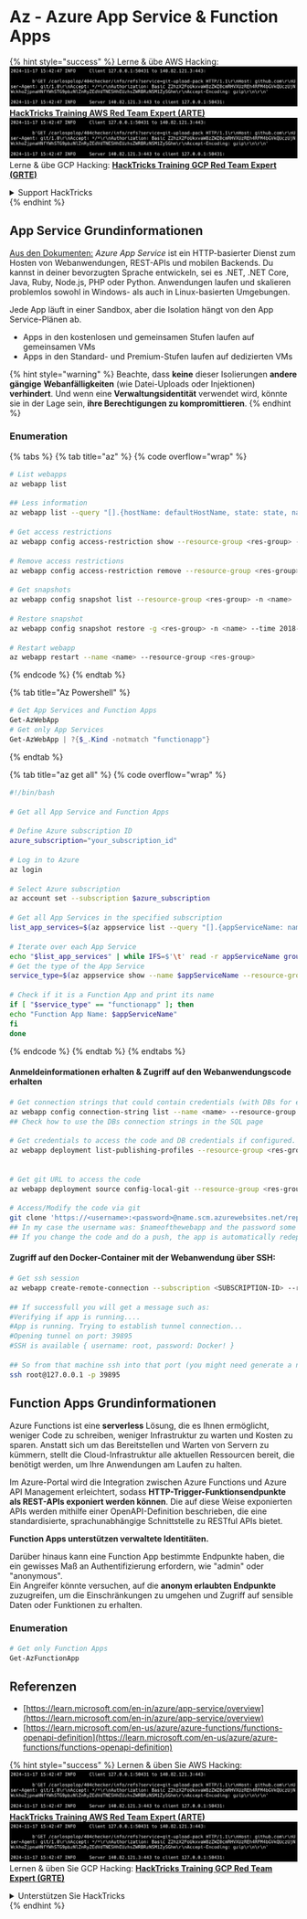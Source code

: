 # Az - Azure App Service & Function Apps

{% hint style="success" %}
Lerne & übe AWS Hacking:<img src="../../../.gitbook/assets/image (1).png" alt="" data-size="line">[**HackTricks Training AWS Red Team Expert (ARTE)**](https://training.hacktricks.xyz/courses/arte)<img src="../../../.gitbook/assets/image (1).png" alt="" data-size="line">\
Lerne & übe GCP Hacking: <img src="../../../.gitbook/assets/image (2).png" alt="" data-size="line">[**HackTricks Training GCP Red Team Expert (GRTE)**<img src="../../../.gitbook/assets/image (2).png" alt="" data-size="line">](https://training.hacktricks.xyz/courses/grte)

<details>

<summary>Support HackTricks</summary>

* Überprüfe die [**Abonnementpläne**](https://github.com/sponsors/carlospolop)!
* **Tritt der** 💬 [**Discord-Gruppe**](https://discord.gg/hRep4RUj7f) oder der [**Telegram-Gruppe**](https://t.me/peass) bei oder **folge** uns auf **Twitter** 🐦 [**@hacktricks\_live**](https://twitter.com/hacktricks\_live)**.**
* **Teile Hacking-Tricks, indem du PRs zu den** [**HackTricks**](https://github.com/carlospolop/hacktricks) und [**HackTricks Cloud**](https://github.com/carlospolop/hacktricks-cloud) GitHub-Repos einreichst.

</details>
{% endhint %}

## App Service Grundinformationen

[Aus den Dokumenten:](https://learn.microsoft.com/en-us/azure/app-service/overview) _Azure App Service_ ist ein HTTP-basierter Dienst zum Hosten von Webanwendungen, REST-APIs und mobilen Backends. Du kannst in deiner bevorzugten Sprache entwickeln, sei es .NET, .NET Core, Java, Ruby, Node.js, PHP oder Python. Anwendungen laufen und skalieren problemlos sowohl in Windows- als auch in Linux-basierten Umgebungen.

Jede App läuft in einer Sandbox, aber die Isolation hängt von den App Service-Plänen ab.

* Apps in den kostenlosen und gemeinsamen Stufen laufen auf gemeinsamen VMs
* Apps in den Standard- und Premium-Stufen laufen auf dedizierten VMs

{% hint style="warning" %}
Beachte, dass **keine** dieser Isolierungen **andere gängige** **Webanfälligkeiten** (wie Datei-Uploads oder Injektionen) **verhindert**. Und wenn eine **Verwaltungsidentität** verwendet wird, könnte sie in der Lage sein, **ihre Berechtigungen zu kompromittieren**.
{% endhint %}

### Enumeration

{% tabs %}
{% tab title="az" %}
{% code overflow="wrap" %}
```bash
# List webapps
az webapp list

## Less information
az webapp list --query "[].{hostName: defaultHostName, state: state, name: name, resourcegroup: resourceGroup}"

# Get access restrictions
az webapp config access-restriction show --resource-group <res-group> -n <name>

# Remove access restrictions
az webapp config access-restriction remove --resource-group <res-group> -n <name> --rule-name <rule-name>

# Get snapshots
az webapp config snapshot list --resource-group <res-group> -n <name>

# Restore snapshot
az webapp config snapshot restore -g <res-group> -n <name> --time 2018-12-11T23:34:16.8388367

# Restart webapp
az webapp restart --name <name> --resource-group <res-group>
```
{% endcode %}
{% endtab %}

{% tab title="Az Powershell" %}
```powershell
# Get App Services and Function Apps
Get-AzWebApp
# Get only App Services
Get-AzWebApp | ?{$_.Kind -notmatch "functionapp"}
```
{% endtab %}

{% tab title="az get all" %}
{% code overflow="wrap" %}
```bash
#!/bin/bash

# Get all App Service and Function Apps

# Define Azure subscription ID
azure_subscription="your_subscription_id"

# Log in to Azure
az login

# Select Azure subscription
az account set --subscription $azure_subscription

# Get all App Services in the specified subscription
list_app_services=$(az appservice list --query "[].{appServiceName: name, group: resourceGroup}" -o tsv)

# Iterate over each App Service
echo "$list_app_services" | while IFS=$'\t' read -r appServiceName group; do
# Get the type of the App Service
service_type=$(az appservice show --name $appServiceName --resource-group $group --query "kind" -o tsv)

# Check if it is a Function App and print its name
if [ "$service_type" == "functionapp" ]; then
echo "Function App Name: $appServiceName"
fi
done
```
{% endcode %}
{% endtab %}
{% endtabs %}

#### Anmeldeinformationen erhalten & Zugriff auf den Webanwendungscode erhalten
```bash
# Get connection strings that could contain credentials (with DBs for example)
az webapp config connection-string list --name <name> --resource-group <res-group>
## Check how to use the DBs connection strings in the SQL page

# Get credentials to access the code and DB credentials if configured.
az webapp deployment list-publishing-profiles --resource-group <res-group> -n <name>


# Get git URL to access the code
az webapp deployment source config-local-git --resource-group <res-group> -n <name>

# Access/Modify the code via git
git clone 'https://<username>:<password>@name.scm.azurewebsites.net/repo-name.git'
## In my case the username was: $nameofthewebapp and the password some random chars
## If you change the code and do a push, the app is automatically redeployed
```
#### Zugriff auf den Docker-Container mit der Webanwendung über SSH:
```bash
# Get ssh session
az webapp create-remote-connection --subscription <SUBSCRIPTION-ID> --resource-group <RG-NAME> -n <APP-SERVICE-NAME>

## If successfull you will get a message such as:
#Verifying if app is running....
#App is running. Trying to establish tunnel connection...
#Opening tunnel on port: 39895
#SSH is available { username: root, password: Docker! }

## So from that machine ssh into that port (you might need generate a new ssh session to the jump host)
ssh root@127.0.0.1 -p 39895
```
## Function Apps Grundinformationen

Azure Functions ist eine **serverless** Lösung, die es Ihnen ermöglicht, weniger Code zu schreiben, weniger Infrastruktur zu warten und Kosten zu sparen. Anstatt sich um das Bereitstellen und Warten von Servern zu kümmern, stellt die Cloud-Infrastruktur alle aktuellen Ressourcen bereit, die benötigt werden, um Ihre Anwendungen am Laufen zu halten.

Im Azure-Portal wird die Integration zwischen Azure Functions und Azure API Management erleichtert, sodass **HTTP-Trigger-Funktionsendpunkte als REST-APIs exponiert werden können**. Die auf diese Weise exponierten APIs werden mithilfe einer OpenAPI-Definition beschrieben, die eine standardisierte, sprachunabhängige Schnittstelle zu RESTful APIs bietet.

**Function Apps unterstützen verwaltete Identitäten.**

Darüber hinaus kann eine Function App bestimmte Endpunkte haben, die ein gewisses Maß an Authentifizierung erfordern, wie "admin" oder "anonymous".\
Ein Angreifer könnte versuchen, auf die **anonym erlaubten Endpunkte** zuzugreifen, um die Einschränkungen zu umgehen und Zugriff auf sensible Daten oder Funktionen zu erhalten.

### Enumeration
```powershell
# Get only Function Apps
Get-AzFunctionApp
```
## Referenzen

* [https://learn.microsoft.com/en-in/azure/app-service/overview](https://learn.microsoft.com/en-in/azure/app-service/overview)
* [https://learn.microsoft.com/en-us/azure/azure-functions/functions-openapi-definition](https://learn.microsoft.com/en-us/azure/azure-functions/functions-openapi-definition)

{% hint style="success" %}
Lernen & üben Sie AWS Hacking:<img src="../../../.gitbook/assets/image (1).png" alt="" data-size="line">[**HackTricks Training AWS Red Team Expert (ARTE)**](https://training.hacktricks.xyz/courses/arte)<img src="../../../.gitbook/assets/image (1).png" alt="" data-size="line">\
Lernen & üben Sie GCP Hacking: <img src="../../../.gitbook/assets/image (2).png" alt="" data-size="line">[**HackTricks Training GCP Red Team Expert (GRTE)**<img src="../../../.gitbook/assets/image (2).png" alt="" data-size="line">](https://training.hacktricks.xyz/courses/grte)

<details>

<summary>Unterstützen Sie HackTricks</summary>

* Überprüfen Sie die [**Abonnementpläne**](https://github.com/sponsors/carlospolop)!
* **Treten Sie der** 💬 [**Discord-Gruppe**](https://discord.gg/hRep4RUj7f) oder der [**Telegram-Gruppe**](https://t.me/peass) bei oder **folgen** Sie uns auf **Twitter** 🐦 [**@hacktricks\_live**](https://twitter.com/hacktricks\_live)**.**
* **Teilen Sie Hacking-Tricks, indem Sie PRs an die** [**HackTricks**](https://github.com/carlospolop/hacktricks) und [**HackTricks Cloud**](https://github.com/carlospolop/hacktricks-cloud) GitHub-Repos senden.

</details>
{% endhint %}
